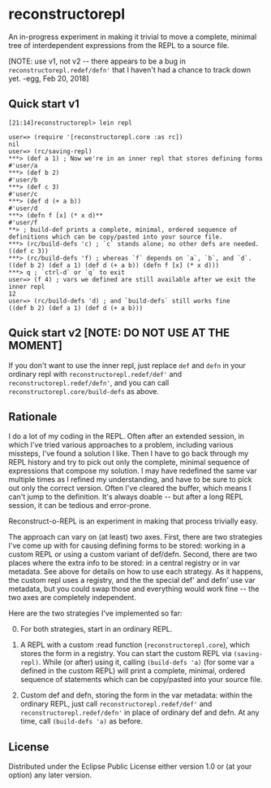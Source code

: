 # reconstructorepl

An in-progress experiment in making it trivial to move a complete, minimal tree of interdependent expressions from the REPL to a source file.

[NOTE: use v1, not v2 -- there appears to be a bug in `reconstructorepl.redef/defn'` that I haven't had a chance to track down yet. -egg, Feb 20, 2018]

## Quick start v1

```
[21:14]reconstructorepl> lein repl

user=> (require '[reconstructorepl.core :as rc])
nil
user=> (rc/saving-repl)
***> (def a 1) ; Now we're in an inner repl that stores defining forms
#'user/a
***> (def b 2)
#'user/b
***> (def c 3)
#'user/c
***> (def d (+ a b))
#'user/d
***> (defn f [x] (* x d)**
#'user/f
**> ; build-def prints a complete, minimal, ordered sequence of definitions which can be copy/pasted into your source file.
***> (rc/build-defs 'c) ; `c` stands alone; no other defs are needed.
((def c 3))
***> (rc/build-defs 'f) ; whereas `f` depends on `a`, `b`, and `d`.
((def b 2) (def a 1) (def d (+ a b)) (defn f [x] (* x d)))
***> q ; `ctrl-d` or `q` to exit
user=> (f 4) ; vars we defined are still available after we exit the inner repl
12
user=> (rc/build-defs 'd) ; and `build-defs` still works fine
((def b 2) (def a 1) (def d (+ a b)))
```

## Quick start v2 [NOTE: DO NOT USE AT THE MOMENT]

If you don't want to use the inner repl, just replace `def` and `defn` in your ordinary repl with `reconstructorepl.redef/def'` and `reconstructorepl.redef/defn'`, and you can call `reconstructorepl.core/build-defs` as above.

## Rationale

I do a lot of my coding in the REPL. Often after an extended session, in which I've tried various approaches to a problem, including various missteps, I've found a solution I like. Then I have to go back through my REPL history and try to pick out only the complete, minimal sequence of expressions that compose my solution. I may have redefined the same var multiple times as I refined my understanding, and have to be sure to pick out only the correct version. Often I've cleared the buffer, which means I can't jump to the definition. It's always doable -- but after a long REPL session, it can be tedious and error-prone.

Reconstruct-o-REPL is an experiment in making that process trivially easy.

The approach can vary on (at least) two axes. First, there are two strategies I've come up with for causing defining forms to be stored: working in a custom REPL or using a custom variant of def/defn. Second, there are two places where the extra info to be stored: in a central registry or in var metadata. See above for details on how to use each strategy. As it happens, the custom repl uses a registry, and the the special def' and defn' use var metadata, but you could swap those and everything would work fine -- the two axes are completely independent.

Here are the two strategies I've implemented so far:

0) For both strategies, start in an ordinary REPL.

1) A REPL with a custom :read function (`reconstructorepl.core`), which stores the form in a registry. You can start the custom REPL via `(saving-repl)`. While (or after) using it, calling `(build-defs 'a)` (for some var `a` defined in the custom REPL) will print a complete, minimal, ordered sequence of statements which can be copy/pasted into your source file.

2) Custom def and defn, storing the form in the var metadata: within the ordinary REPL, just call `reconstructorepl.redef/def'` and `reconstructorepl.redef/defn'` in place of ordinary def and defn. At any time, call `(build-defs 'a)` as before.


## License

Distributed under the Eclipse Public License either version 1.0 or (at
your option) any later version.
